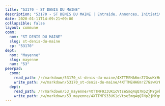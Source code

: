 ```yaml
---
title: "53170 - ST DENIS DU MAINE"
description: "53170 - ST DENIS DU MAINE | Entraide, Annonces, Initiatives"
date: 2020-01-11T14:09:21+09:00
collapsible: false
layout: commune
comm:
  nom: "ST DENIS DU MAINE"
  slug: st-denis-du-maine
  cp: "53170"
dept:
  nom: "Mayenne"
  slug: mayenne
  num: "53"
peerpad:
  comm:
    read_path: /r/markdown/53170_st-denis-du-maine/4XTTMEHA6mrZ7GswKrHmqvjssXx7Z4LUXkoVHvigwBvJvH7bn
    write_path: /w/markdown/53170_st-denis-du-maine/4XTTMEHA6mrZ7GswKrHmqvjssXx7Z4LUXkoVHvigwBvJvH7bn-K3TgUEt71sEkNLJcptyuFCdDwNPvDVi2pRcFemgui4Ph7D3MZKWVya5yzgBcLD4tZHTezM8VAjVZAKMtarPPki7ySusvQiboSC3WK6P8UUemikpZQKU27VexXUKFqZPSttp25V1i
  dept:
    read_path: /r/markdown/53_mayenne/4XTTMF933UK1cVtse5mq4qQ7Np2jMYgvbp6qouY9MWyoeWY43
    write_path: /w/markdown/53_mayenne/4XTTMF933UK1cVtse5mq4qQ7Np2jMYgvbp6qouY9MWyoeWY43-K3TgUcgqTBNoSTxPqkZ94HV7ydPjBnvnBue9tEiK9jakhdXjxdo4Br4iK1oa2CDh4yEVWX1tFyjU9wvcKRuNLDocpAE5TJXkqSv2docSVtfLpqmkB6Zf1obqgGj7oAqY4ytCV5Es
---
```


